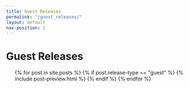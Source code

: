 ```yaml
---
title: Guest Releases
permalink: "/guest_releases/"
layout: default
nav-position: 2
---
```


<div class="home">

  <h1 class="page-heading">Guest Releases</h1>

  <ul class="post-list">
    {% for post in site.posts %}
		{% if post.release-type == "guest" %}
			{% include post-preview.html %}
		{% endif %}
	{% endfor %}
  </ul>

</div>